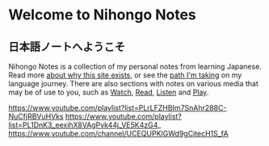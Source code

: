 # Welcome to Nihongo Notes

## 日本語ノートへようこそ

Nihongo Notes is a collection of my personal notes from learning Japanese.  
Read more [about why this site exists](/about), or see the [path I'm taking](/path) on my language journey.
There are also sections with notes on various media that may be of use to you, such as [Watch](/watch), [Read](/read), [Listen](/listen) and [Play](/play).


https://www.youtube.com/playlist?list=PLrLFZHBIm7SnAhr288C-NuCfjRBVuHVks
https://www.youtube.com/playlist?list=PL1DnK3_eexihX8VAgPvk44j_VE5K4zG4_
https://www.youtube.com/channel/UCEQUPKIGWd9gCitecH1S_fA
